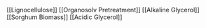 [[Lignocellulose]]
[[Organosolv Pretreatment]]
[[Alkaline Glycerol]]
[[Sorghum Biomass]]
[[Acidic Glycerol]]
